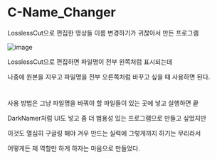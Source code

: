 # C-Name_Changer
LosslessCut으로 편집한 영상들 이름 변경하기가 귀찮아서 만든 프로그램

![image](https://user-images.githubusercontent.com/66747535/100086148-54ee3e00-2e90-11eb-9e9f-c6b13a285e1c.png)

LosslessCut으로 편집하면 파일명이 전부 왼쪽처럼 표시되는데

나중에 원본을 지우고 파일명을 전부 오른쪽처럼 바꾸고 싶을 때 사용하면 된다.

# 

사용 방법은 그냥 파일명을 바꿔야 할 파일들이 있는 곳에 넣고 실행하면 끝

DarkNamer처럼 UI도 넣고 좀 더 범용성 있는 프로그램으로 만들고 싶었지만

이것도 열심히 구글링 해야 겨우 만드는 실력에 그렇게까지 하기는 무리라서

어떻게든 제 역할만 하게 하자는 마음으로 만들었다.

